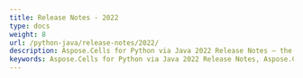 ```yaml
---
title: Release Notes - 2022
type: docs
weight: 8
url: /python-java/release-notes/2022/
description: Aspose.Cells for Python via Java 2022 Release Notes – the latest enhancements, new features, and fixes.
keywords: Aspose.Cells for Python via Java 2022 Release Notes, Aspose.Cells for Python via Java 2022 updates and fixes
---
```



